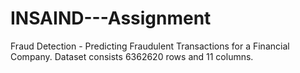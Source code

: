 # INSAIND---Assignment
Fraud Detection - Predicting Fraudulent Transactions for a Financial Company. Dataset consists 6362620 rows and 11 columns.
